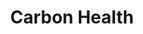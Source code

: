 ---
layout: base
permalink: locations/{{ California | slug }}/{{ Los Angeles | slug }}/{{ Carbon Health | punc | slug }}/
tags: locations
title: Carbon Health
---
